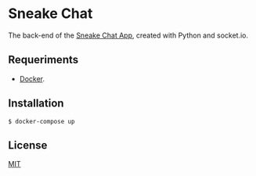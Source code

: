 # Sneake Chat

The back-end of the [Sneake Chat App](https://github.com/iammateus/sneake-chat-app), created with Python and socket.io.

## Requeriments

- [Docker](https://docs.docker.com/).

## Installation

    $ docker-compose up

## License
[MIT](https://github.com/iammateus/sneake-chat/blob/master/LICENSE)
